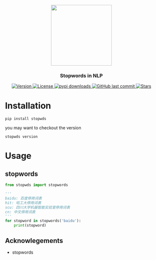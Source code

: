 
<p align="center">
    <img width="200" src="https://github.com/szj2ys/stopwds/raw/master/stopwds/datasets/resources/logo.png"/>
</p>

<h3 align="center">
    <p>Stopwords in NLP</p>
</h3>


<p align="center">
    <a href="https://python.org/pypi/stopwds">
        <img src="https://badge.fury.io/py/stopwds.svg" alt="Version"/>
    </a>
    <a href="https://python.org/pypi/stopwds">
        <img src="https://img.shields.io/pypi/l/stopwds.svg?color=orange" alt="License"/>
    </a>
    <a href="https://python.org/pypi/stopwds">
        <img src="https://img.shields.io/pypi/dm/stopwds?color=blue" alt="pypi downloads"/>
    </a>
    <a href="https://python.org/pypi/stopwds">
        <img src="https://img.shields.io/github/last-commit/szj2ys/stopwds?color=blue" alt="GitHub last commit"/>
    </a>
    <a href="https://github.com/szj2ys/stopwds">
        <img src="https://img.shields.io/github/stars/szj2ys/stopwds?style=social" alt="Stars"/>
    </a>
</p>

# Installation
```shell
pip install stopwds
```
you may want to checkout the version
```shell
stopwds version
```


# Usage

## stopwords
```python
from stopwds import stopwords

'''
baidu: 百度停用词表
hit: 哈工大停用词表
scu: 四川大学机器智能实验室停用词表
cn: 中文停用词表
'''
for stopword in stopwords('baidu'):
    print(stopword)
```

## Acknowlegements
*   stopwords
